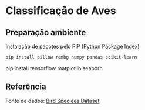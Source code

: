 # Classificação de Aves


## Preparação ambiente

Instalação de pacotes pelo PIP (Python Package Index)

```bash
pip install pillow rembg numpy pandas scikit-learn
```

pip install tensorflow matplotlib seaborn

## Referência

Fonte de dados: [Bird Speciees Dataset](https://www.kaggle.com/datasets/rahmasleam/bird-speciees-dataset/data)